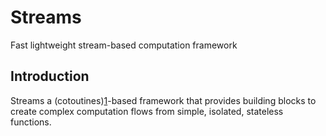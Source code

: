 # Streams
Fast lightweight stream-based computation framework

## Introduction
Streams a (cotoutines)[1]-based framework that provides building blocks to
create complex computation flows from simple, isolated, stateless functions.

[1]: https://en.wikipedia.org/wiki/Coroutine

